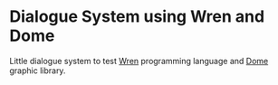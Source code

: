 # Dialogue System using Wren and Dome

Little dialogue system to test [Wren](https://wren.io) programming language and [Dome](https://domeengine.com) graphic library.